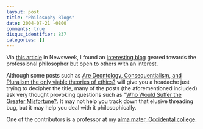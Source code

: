 ```yaml
---
layout: post
title: "Philosophy Blogs"
date: 2004-07-21 -0800
comments: true
disqus_identifier: 837
categories: []
---
```

Via [this article](http://msnbc.msn.com/id/5457020/site/newsweek/) in
Newsweek, I found an [interesting blog](http://peasoup.typepad.com/)
geared towards the professional philosopher but open to others with an
interest.

Although some posts such as [Are Deontology, Consequentialism, and
Pluralism the only viable theories of
ethics?](http://peasoup.typepad.com/peasoup/2004/07/are_deontology_.html)
will give you a headache just trying to decipher the title, many of the
posts (the aforementioned included) ask very thought provoking questions
such as "[Who Would Suffer the Greater
Misfortune?](http://peasoup.typepad.com/peasoup/2004/07/who_would_suffe.html).
It may not help you track down that elusive threading bug, but it may
help you deal with it philosophically.

One of the contributors is a professor at my [alma mater, Occidental
college](http://www.oxy.edu/).

